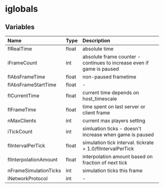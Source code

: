 # iglobals

## Variables

| Name | Type | Description |
| :--- | :--- | :--- |
| flRealTime | float | absolute time |
| iFrameCount | int | absolute frame counter - continues to increase even if game is paused |
| flAbsFrameTime | float | non-paused frametime |
| flAbsFrameStartTime | float | - |
| flCurrentTime | float | current time depends on host\_timescale |
| flFrameTime | float | time spent on last server or client frame |
| nMaxClients | int | current max players setting |
| iTickCount | int | simluation ticks - doesn't increase when game is paused |
| flIntervalPerTick | float | simulation tick interval. tickrate = 1.0/flIntervalPerTick |
| flInterpolationAmount | float | interpolation amount based on fraction of next tick |
| nFrameSimulationTicks | int | simulation ticks this frame |
| iNetworkProtocol | int | - |

